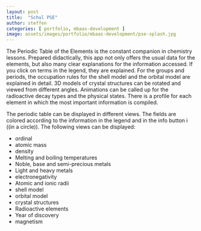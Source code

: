 ```yaml
---
layout: post
title:  "Schul PSE"
author: steffen
categories: [ portfolio, mbaas-development ]
image: assets/images/portfolio/mbaas-development/pse-splash.jpg
---
```

The Periodic Table of the Elements is the constant companion in chemistry lessons. Prepared didactically, this app not only offers the usual data for the elements, but also many clear explanations for the information accessed. If you click on terms in the legend, they are explained. For the groups and periods, the occupation rules for the shell model and the orbital model are explained in detail. 3D models of crystal structures can be rotated and viewed from different angles. Animations can be called up for the radioactive decay types and the physical states. There is a profile for each element in which the most important information is compiled.

The periodic table can be displayed in different views. The fields are colored according to the information in the legend and in the info button i ((in a circle)). The following views can be displayed:

 - ordinal
 - atomic mass
 - density
 - Melting and boiling temperatures
 - Noble, base and semi-precious metals
 - Light and heavy metals
 - electronegativity
 - Atomic and ionic radii
 - shell model
 - orbital model
 - crystal structures
 - Radioactive elements
 - Year of discovery
 - magnetism